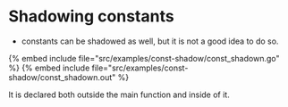 # Shadowing constants

* constants can be shadowed as well, but it is not a good idea to do so.

{% embed include file="src/examples/const-shadow/const_shadown.go" %}
{% embed include file="src/examples/const-shadow/const_shadown.out" %}

It is declared both outside the main function and inside of it.


